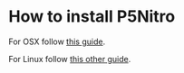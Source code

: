 How to install P5Nitro
======================

For OSX follow [this guide](https://github.com/davidedc/P5Nitro/blob/master/Docs/How%20to%20install%20and%20run%20P5Nitro%20-%20OSX.md).

For Linux follow [this other guide](https://github.com/davidedc/P5Nitro/blob/master/Docs/How%20to%20install%20and%20run%20P5Nitro%20-%20Linux.md).